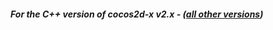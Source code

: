 <h4><em><b>For the C++ version of cocos2d-x v2.x</b> - (<a href="./../">all other versions</a>)</em></h4> 
